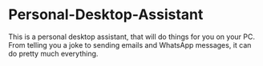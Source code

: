 # Personal-Desktop-Assistant
This is a personal desktop assistant, that will do things for you on your PC. From telling you a joke to sending emails and WhatsApp messages, it can do pretty much everything.
